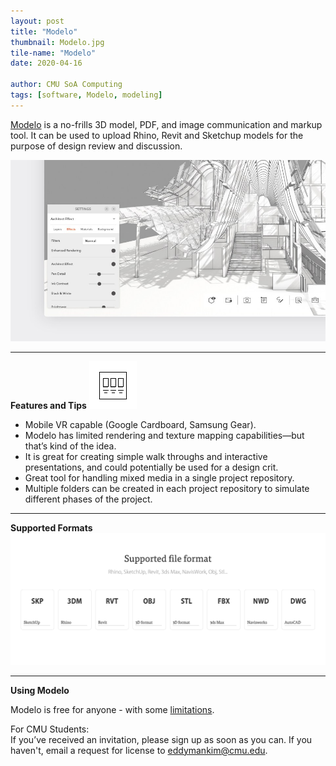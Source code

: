 ```yaml
---
layout: post
title: "Modelo"
thumbnail: Modelo.jpg
tile-name: "Modelo"
date: 2020-04-16

author: CMU SoA Computing
tags: [software, Modelo, modeling]
---
```



[Modelo](https://modelo.io/) is a no-frills 3D model, PDF, and image communication and markup tool. It can be used to upload Rhino, Revit and Sketchup models for the purpose of design review and discussion.

![Modelo Demo](../img/software/modelo_demo.jpg "Modelo Demo")

---

**Features and Tips**
![alt text](../img/software/features.png)

- Mobile VR capable (Google Cardboard, Samsung Gear).
- Modelo has limited rendering and texture mapping capabilities—but that’s kind of the idea.
- It is great for creating simple walk throughs and interactive presentations, and could potentially be used for a design crit.
- Great tool for handling mixed media in a single project repository.
- Multiple folders can be created in each project repository to simulate different phases of the project.

---

**Supported Formats**
![Supported Formats: SKP, 3DM, RVT, OBJ, STL, FBX, NWD, DWG](../img/software/modelo_support.png "Supported Formats: SKP, 3DM, RVT, OBJ, STL, FBX, NWD, DWG")

---

**Using Modelo**

Modelo is free for anyone - with some [limitations](https://modelo.io/pricing.html). 

For CMU Students:   
If you’ve received an invitation, please sign up as soon as you can. If you haven't, email a request for license to [eddymankim@cmu.edu](mailto:eddymankim@cmu.edu).

